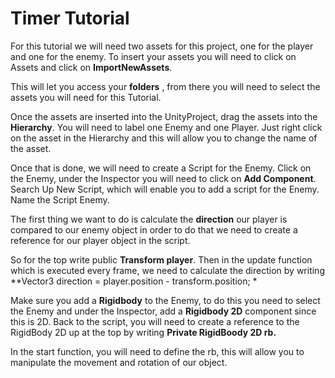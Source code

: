 # Timer Tutorial 


For this tutorial we will need two assets for this project, one for the player and one for the enemy. To insert your assets you will need to click on Assets and click on **ImportNewAssets**. 

This will let you access your **folders** , from there you will need to select the assets you will need for this Tutorial. 

Once the assets are inserted into the UnityProject, drag the assets into the **Hierarchy**. You will need to label one Enemy and one Player. Just right click on the asset in the Hierarchy and this will allow you to change the name of the asset. 

Once that is done, we will need to create a Script for the Enemy. Click on the Enemy, under the Inspector you will need to click on **Add Component**. Search Up New Script, which will enable you to add a script for the Enemy. Name the Script Enemy.

The first thing we want to do is calculate the **direction** our player is compared to our enemy object in order to do that we need to create a reference for our player object in the script. 

So for the top write public **Transform player**. Then in the update function which is executed every frame, we need to calculate the direction by writing **Vector3 direction = player.position - transform.position; *

Make sure you add a **Rigidbody** to the Enemy, to do this you need to select the Enemy and under the Inspector, add a **Rigidbody 2D** component since this is 2D. 
Back to the script, you will need to create a reference to the RigidBody 2D up at the top by writing **Private RigidBoody 2D rb.**

In the start function, you will need to define the rb, this will allow you to manipulate the movement and rotation of our object.
